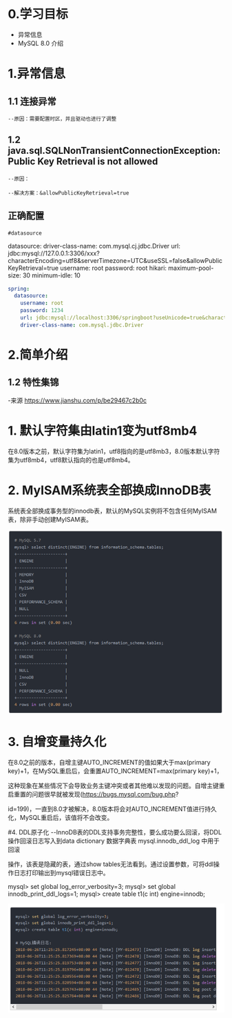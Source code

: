 # 0.学习目标

- 异常信息
- MySQL 8.0 介绍




# 1.异常信息

## 1.1 连接异常

	--原因：需要配置时区，并且驱动也进行了调整

## 1.2 java.sql.SQLNonTransientConnectionException: Public Key Retrieval is not allowed

	--原因：
	
	--解决方案：&allowPublicKeyRetrieval=true

## 正确配置
	#datasource
  datasource:
    driver-class-name: com.mysql.cj.jdbc.Driver
    url: jdbc:mysql://127.0.0.1:3306/xxx?characterEncoding=utf8&serverTimezone=UTC&useSSL=false&allowPublicKeyRetrieval=true
    username: root
    password: root
    hikari:
      maximum-pool-size: 30
      minimum-idle: 10





```yaml
spring:
  datasource:
    username: root
    password: 1234
    url: jdbc:mysql://localhost:3306/springboot?useUnicode=true&characterEncoding=utf-8&useSSL=true&serverTimezone=UTC
    driver-class-name: com.mysql.jdbc.Driver
```

# 2.简单介绍

## 1.2 特性集锦
 -来源 https://www.jianshu.com/p/be29467c2b0c

# 1. 默认字符集由latin1变为utf8mb4

在8.0版本之前，默认字符集为latin1，utf8指向的是utf8mb3，8.0版本默认字符集为utf8mb4，utf8默认指向的也是utf8mb4。

# 2. MyISAM系统表全部换成InnoDB表

系统表全部换成事务型的innodb表，默认的MySQL实例将不包含任何MyISAM表，除非手动创建MyISAM表。

![](imagesMysql8.0/MySql1.png)

# 3. 自增变量持久化
在8.0之前的版本，自增主键AUTO_INCREMENT的值如果大于max(primary key)+1，在MySQL重启后，会重置AUTO_INCREMENT=max(primary key)+1，

这种现象在某些情况下会导致业务主键冲突或者其他难以发现的问题。自增主键重启重置的问题很早就被发现(https://bugs.mysql.com/bug.php?

id=199)，一直到8.0才被解决，8.0版本将会对AUTO_INCREMENT值进行持久化，MySQL重启后，该值将不会改变。

#4. DDL原子化
--InnoDB表的DDL支持事务完整性，要么成功要么回滚，将DDL操作回滚日志写入到data dictionary 数据字典表 mysql.innodb_ddl_log 中用于回滚

操作，该表是隐藏的表，通过show tables无法看到。通过设置参数，可将ddl操作日志打印输出到mysql错误日志中。

mysql> set global log_error_verbosity=3;
mysql> set global innodb_print_ddl_logs=1;
mysql> create table t1(c int) engine=innodb;

![](imagesMysql8.0/MySql2.png)